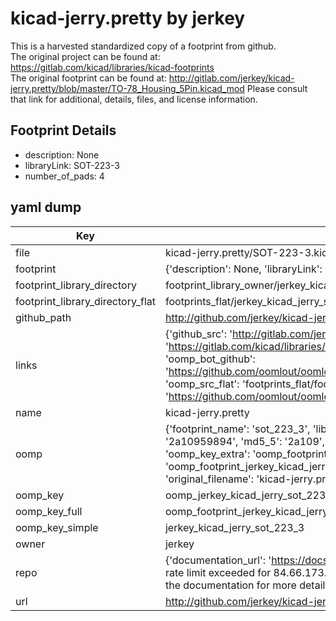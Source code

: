 # kicad-jerry.pretty by jerkey  
This is a harvested standardized copy of a footprint from github.  
The original project can be found at:  
https://gitlab.com/kicad/libraries/kicad-footprints  
The original footprint can be found at:
http://gitlab.com/jerkey/kicad-jerry.pretty/blob/master/TO-78_Housing_5Pin.kicad_mod
Please consult that link for additional, details, files, and license information.  
## Footprint Details
* description: None  
* libraryLink: SOT-223-3  
* number_of_pads: 4  
## yaml dump  
| Key | Value |  
| --- | --- |  
| file | kicad-jerry.pretty/SOT-223-3.kicad_mod |  
| footprint | {'description': None, 'libraryLink': 'SOT-223-3', 'number_of_pads': 4} |  
| footprint_library_directory | footprint_library_owner/jerkey_kicad-jerry.pretty |  
| footprint_library_directory_flat | footprints_flat/jerkey_kicad_jerry_sot_223_3/working |  
| github_path | http://github.com/jerkey/kicad-jerry.pretty/blob/master/SOT-223-3.kicad_mod |  
| links | {'github_src': 'http://gitlab.com/jerkey/kicad-jerry.pretty/blob/master/TO-78_Housing_5Pin.kicad_mod', 'github_src_repo': 'https://gitlab.com/kicad/libraries/kicad-footprints', 'oomp_bot': 'footprints/jerkey_kicad_jerry_sot_223_3/working', 'oomp_bot_github': 'https://github.com/oomlout/oomlout_oomp_footprint_bot/tree/main/footprints/jerkey_kicad_jerry_sot_223_3/working', 'oomp_src_flat': 'footprints_flat/footprints_flat/jerkey_kicad_jerry_sot_223_3/working', 'oomp_src_flat_github': 'https://github.com/oomlout/oomlout_oomp_footprint_src/tree/main/footprints_flat/jerkey_kicad_jerry_sot_223_3/working'} |  
| name | kicad-jerry.pretty |  
| oomp | {'footprint_name': 'sot_223_3', 'library_name': 'kicad_jerry', 'md5': '2a10959894bdc933cd2cb843c36767f1', 'md5_10': '2a10959894', 'md5_5': '2a109', 'md5_6': '2a1095', 'oomp_key': 'oomp_jerkey_kicad_jerry_sot_223_3', 'oomp_key_extra': 'oomp_footprint_jerkey_kicad_jerry_sot_223_3', 'oomp_key_full': 'oomp_footprint_jerkey_kicad_jerry_sot_223_3_2a1095', 'oomp_key_simple': 'jerkey_kicad_jerry_sot_223_3', 'original_filename': 'kicad-jerry.pretty/SOT-223-3.kicad_mod', 'owner_name': 'jerkey'} |  
| oomp_key | oomp_jerkey_kicad_jerry_sot_223_3 |  
| oomp_key_full | oomp_footprint_jerkey_kicad_jerry_sot_223_3 |  
| oomp_key_simple | jerkey_kicad_jerry_sot_223_3 |  
| owner | jerkey |  
| repo | {'documentation_url': 'https://docs.github.com/rest/overview/resources-in-the-rest-api#rate-limiting', 'message': "API rate limit exceeded for 84.66.173.59. (But here's the good news: Authenticated requests get a higher rate limit. Check out the documentation for more details.)"} |  
| url | http://github.com/jerkey/kicad-jerry.pretty |  

